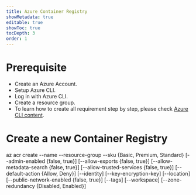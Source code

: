 ```yaml
---
title: Azure Container Registry
showMetadata: true
editable: true
showToc: true
tocDepth: 3
order: 1
---
```


# Prerequisite
- Create an Azure Account.
- Setup Azure CLI.
- Log in with Azure CLI.
- Create a resource group.
- To learn how to create all requirement step by step, please check [Azure CLI content](/cloud-hosting/azure/azure-cli).

# Create a new Container Registry

az acr create --name
  --resource-group
  --sku {Basic, Premium, Standard}
  [--admin-enabled {false, true}]
  [--allow-exports {false, true}]
  [--allow-metadata-search {false, true}]
  [--allow-trusted-services {false, true}]
  [--default-action {Allow, Deny}]
  [--identity]
  [--key-encryption-key]
  [--location]
  [--public-network-enabled {false, true}]
  [--tags]
  [--workspace]
  [--zone-redundancy {Disabled, Enabled}]

